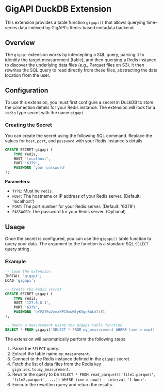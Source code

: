 # GigAPI DuckDB Extension

This extension provides a table function `gigapi()` that allows querying time-series data indexed by GigAPI's Redis-based metadata backend.

## Overview

The `gigapi` extension works by intercepting a SQL query, parsing it to identify the target measurement (table), and then querying a Redis instance to discover the underlying data files (e.g., Parquet files on S3). It then rewrites the SQL query to read directly from these files, abstracting the data location from the user.

## Configuration

To use this extension, you must first configure a secret in DuckDB to store the connection details for your Redis instance. The extension will look for a `redis` type secret with the name `gigapi`.

### Creating the Secret

You can create the secret using the following SQL command. Replace the values for `host`, `port`, and `password` with your Redis instance's details.

```sql
CREATE SECRET gigapi (
    TYPE redis,
    HOST 'localhost',
    PORT '6379',
    PASSWORD 'your-password'
);
```

**Parameters:**

- `TYPE`: Must be `redis`.
- `HOST`: The hostname or IP address of your Redis server. (Default: 'localhost')
- `PORT`: The port number for your Redis server. (Default: '6379')
- `PASSWORD`: The password for your Redis server. (Optional)


## Usage

Once the secret is configured, you can use the `gigapi()` table function to query your data. The argument to the function is a standard SQL `SELECT` query string.

### Example

```sql
-- Load the extension
INSTALL 'gigapi';
LOAD 'gigapi';

-- Create the Redis secret
CREATE SECRET gigapi (
    TYPE redis,
    HOST '127.0.0.1',
    PORT '6379',
    PASSWORD 'eYVX7EwVmmxKPCDmwMtyKVge8oLd2t81'
);

-- Query a measurement using the gigapi table function
SELECT * FROM gigapi('SELECT * FROM my_measurement WHERE time > now() - interval ''1 hour''');
```

The extension will automatically perform the following steps:
1. Parse the `SELECT` query.
2. Extract the table name `my_measurement`.
3. Connect to the Redis instance defined in the `gigapi` secret.
4. Fetch the list of data files from the Redis key `giga:idx:ts:my_measurement`.
5. Rewrite the query to be `SELECT * FROM read_parquet(['file1.parquet', 'file2.parquet', ...]) WHERE time > now() - interval '1 hour'`.
6. Execute the rewritten query and return the results.
